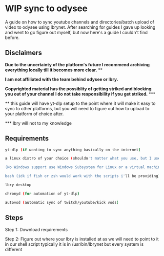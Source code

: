 # WIP sync to odysee

A guide on how to sync youtube channels and directories/batch upload of video to odysee using lbrynet. 
After searching for guides I gave up looking and went to go figure out myself, but now here's a guide I couldn't find before.

## Disclaimers 

**Due to the uncertainty of the platform's future I recommend archiving everything locally till it becomes more clear.**  **

**I am not affiliated with the team behind odysee or lbry.** 

**Copyrighted material has the possiblity of getting striked and blocking you out of your channel I do not take responsibility if you get striked.** ***

** this guide will have yt-dlp setup to the point where it will make it easy to sync to other platforms, but you will need to figure out how to upload to your platform of choice after. 

*** lbry will not to my knowledge 

## Requirements
```bash
yt-dlp (if wanting to sync anything basically on the internet)

a linux distro of your choice (shouldn't matter what you use, but I use arch for this btw)

(No Windows support use Windows Subsystem for Linux or a virtual machine for now at least) 

bash (idk if fish or zsh would work with the scripts i'll be providing)

lbry-desktop

chronyd (for automation of yt-dlp)

autovod (automatic sync of twitch/youtube/kick vods) 
```
## Steps

Step 1: Download requirements 

Step 2: Figure out where your lbry is installed at as we will need to point to it in our shell script typically it is in /usr/bin/lbrynet but every system is different
